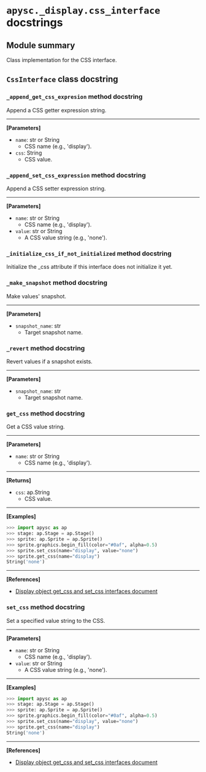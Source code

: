 # `apysc._display.css_interface` docstrings

## Module summary

Class implementation for the CSS interface.

## `CssInterface` class docstring

### `_append_get_css_expresion` method docstring

Append a CSS getter expression string.<hr>

**[Parameters]**

- `name`: str or String
  - CSS name (e.g., 'display').
- `css`: String
  - CSS value.

### `_append_set_css_expression` method docstring

Append a CSS setter expression string.<hr>

**[Parameters]**

- `name`: str or String
  - CSS name (e.g., 'display').
- `value`: str or String
  - A CSS value string (e.g., 'none').

### `_initialize_css_if_not_initialized` method docstring

Initialize the _css attribute if this interface does not initialize it yet.

### `_make_snapshot` method docstring

Make values' snapshot.<hr>

**[Parameters]**

- `snapshot_name`: str
  - Target snapshot name.

### `_revert` method docstring

Revert values if a snapshot exists.<hr>

**[Parameters]**

- `snapshot_name`: str
  - Target snapshot name.

### `get_css` method docstring

Get a CSS value string.<hr>

**[Parameters]**

- `name`: str or String
  - CSS name (e.g., 'display').

<hr>

**[Returns]**

- `css`: ap.String
  - CSS value.

<hr>

**[Examples]**

```py
>>> import apysc as ap
>>> stage: ap.Stage = ap.Stage()
>>> sprite: ap.Sprite = ap.Sprite()
>>> sprite.graphics.begin_fill(color="#0af", alpha=0.5)
>>> sprite.set_css(name="display", value="none")
>>> sprite.get_css(name="display")
String('none')
```

<hr>

**[References]**

- [Display object get_css and set_css interfaces document](https://simon-ritchie.github.io/apysc/en/display_object_get_and_set_css.html)

### `set_css` method docstring

Set a specified value string to the CSS.<hr>

**[Parameters]**

- `name`: str or String
  - CSS name (e.g., 'display').
- `value`: str or String
  - A CSS value string (e.g., 'none').

<hr>

**[Examples]**

```py
>>> import apysc as ap
>>> stage: ap.Stage = ap.Stage()
>>> sprite: ap.Sprite = ap.Sprite()
>>> sprite.graphics.begin_fill(color="#0af", alpha=0.5)
>>> sprite.set_css(name="display", value="none")
>>> sprite.get_css(name="display")
String('none')
```

<hr>

**[References]**

- [Display object get_css and set_css interfaces document](https://simon-ritchie.github.io/apysc/en/display_object_get_and_set_css.html)